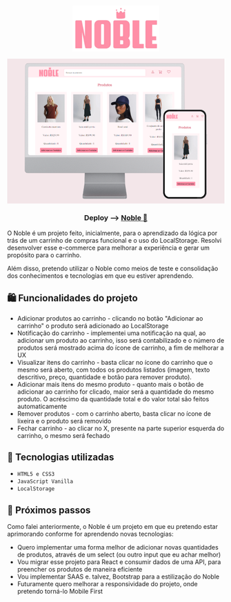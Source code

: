 <div align=center>
<img src="img/Noble.png" align=center width=200px> <br><br>
<img src=".github/mockup.png" align=center>

### Deploy --> <a href="https://brunacostaz.github.io/Noble/" text-align="center">Noble 🔗</a>
</div>

O Noble é um projeto feito, inicialmente, para o aprendizado da lógica por trás de um carrinho de compras funcional e o uso do LocalStorage. Resolvi desenvolver esse e-commerce para melhorar a experiência e gerar um propósito para o carrinho. 

Além disso, pretendo utilizar o Noble como meios de teste e consolidação dos conhecimentos e tecnologias em que eu estiver aprendendo. 

## 🛍️ Funcionalidades do projeto

- Adicionar produtos ao carrinho - clicando no botão "Adicionar ao carrinho" o produto será adicionado ao LocalStorage
- Notificação do carrinho - implementei uma notificação na qual, ao adicionar um produto ao carrinho, isso será contabilizado e o número de produtos será mostrado acima do ícone de carrinho, a fim de melhorar a UX
- Visualizar itens do carrinho - basta clicar no ícone do carrinho que o mesmo será aberto, com todos os produtos listados (imagem, texto descritivo, preço, quantidade e botão para remover produto).
- Adicionar mais itens do mesmo produto - quanto mais o botão de adicionar ao carrinho for clicado, maior será a quantidade do mesmo produto. O acréscimo da quantidade total e do valor total são feitos automaticamente
- Remover produtos - com o carrinho aberto, basta clicar no ícone de lixeira e o produto será removido
- Fechar carrinho - ao clicar no X, presente na parte superior esquerda do carrinho, o mesmo será fechado

## 🔨 Tecnologias utilizadas

- `HTML5 e CSS3`
- `JavaScript Vanilla`
- `LocalStorage`

## 🚀 Próximos passos

  Como falei anteriormente, o Noble é um projeto em que eu pretendo estar aprimorando conforme for aprendendo novas tecnologias:

  - Quero implementar uma forma melhor de adicionar novas quantidades de produtos, através de um select (ou outro input que eu achar melhor)
  - Vou migrar esse projeto para React e consumir dados de uma API, para preencher os produtos de maneira eficiente
  - Vou implementar SAAS e. talvez, Bootstrap para a estilização do Noble
  - Futuramente quero melhorar a responsividade do projeto, onde pretendo torná-lo Mobile First




